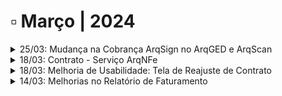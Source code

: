 # ▫️ Março | 2024



<details>

<summary>25/03: Mudança na Cobrança ArqSign no ArqGED e ArqScan</summary>

Foram realizadas melhorias em:

<mark style="color:blue;">**• Faturamento de serviço de ArqSign no ArqGED**</mark>&#x20;

A apuração da quantidade a faturar para o serviço ArqSIGN no ArqGED foi alterada para considerar apenas arquivos assinados por usuários do cliente, ou seja, assinaturas de  usuários da unidade ou da master em qualquer arquivo de documento da árvore documental do cliente não serão contabilizados para o relatório de faturamento.

<mark style="color:blue;">**• Faturamento de Serviço de ArqScan.**</mark>

A apuração da quantidade a faturar para o serviço ArqSCAN foi alterada para considerar apenas arquivos digitalizados por usuários do cliente, ou seja, usuários da unidade ou da master que realizarem digitalização de qualquer arquivo de documento da árvore documental do cliente não será contabilizado para o relatório de faturamento.

</details>

<details>

<summary>18/03: Contrato - Serviço ArqNFe</summary>

<mark style="color:blue;">**• Cliente > Contrato > Serviço**</mark>



</details>

<details>

<summary>18/03: Melhoria de Usabilidade: Tela de Reajuste de Contrato</summary>

<mark style="color:blue;">**• Layout da tela Reajustar Contratos.**</mark>

A tela Reajustar os Contratos, foi alterada para destacar as colunas "Novo R$ Periódico" e "Novo R$ Unitário".&#x20;

&#x20;A cor de destaque para os valores das colunas irá obedecer a cor do tema escolhido pelo usuário, em negrito. &#x20;

A alteração visa facilitar visualmente os novos valores dos contratos a serem reajustados quando houver ou não reajuste de valor.

![](<../.gitbook/assets/image (35).png>)

</details>

<details>

<summary>14/03: Melhorias no Relatório de Faturamento</summary>

<mark style="color:blue;">**• Usabilidade**</mark>

A aplicação foi alterada para diminuir o consumo de processamento na geração dos [**relatórios de faturamento para Unidade e Unidade + Cliente**](https://arquivar.gitbook.io/manual-arqged-or-colaboradores-e-franqueados/faturamento/relatorio)<mark style="color:blue;">**.**</mark>

<mark style="color:blue;">**• Layout do relatório de faturamento.**</mark>

Abaixo os ajustes realizados  no layout do relatório de faturamento:&#x20;

&#x20;    **Coluna Serviços:** A coluna foi alterada para exibir o nome dos serviços com uma quebra de linha e assim ganhar mais espaço para as colunas de preços e quantidades.&#x20;

&#x20;    **Coluna Qtde dos "Pacote Inicial", "Pacote Periódico" e "Pacote Unitário":** A coluna foi alterada para deixar somente duas casas decimais, com diminuição da coluna para compreender 5 algarismos.&#x20;

&#x20;    **Colunas Preços:** Houve um aumento destas colunas de forma que o R$ e preço não sejam exibidos com quebra de linha, quando o valor for muito grande.&#x20;

**Informação de acumulado:** Para os relatórios com informação de acumulado (Saldo utilizado do Pacote Inicial), a informação da quantidade foi incluída abaixo do serviço.&#x20;

![](<../.gitbook/assets/image (34).png>)

</details>
